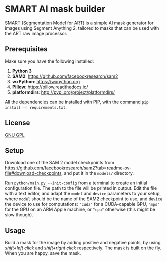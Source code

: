 # SMART AI mask builder

SMART (Segmentation Model for ART) is a simple AI mask generator for
images using Segment Anything 2, tailored to masks that can be used
with the ART raw image processor.

## Prerequisites

Make sure you have the following installed:

1. **Python 3**
2. **SAM2**: https://github.com/facebookresearch/sam2
3. **wxPython**: https://wxpython.org
4. **Pillow**: https://pillow.readthedocs.io/
5. **platformdirs**: http://pypi.org/project/platformdirs/

All the dependencies can be installed with PIP, with the command
`pip install -r requirements.txt`.

## License

[GNU GPL](https://www.gnu.org/licenses/gpl-3.0.en.html)


## Setup

Download one of the SAM 2 model checkpoints from
https://github.com/facebookresearch/sam2?tab=readme-ov-file#download-checkpoints,
and put it in the `models/` directory.

Run `python/main.py --init-config` from a terminal to create an
initial configuration file.  The path to the file will be printed in
output.  Edit the file with a text editor, and adapt the `model` and
`device` parameters to your setup, where `model` should be the name of
the SAM2 checkpoint to use, and `device` the device to use for
computations: `"cuda"` for a CUDA-capable GPU, `"mps"` for the GPU on
an ARM Apple machine, or `"cpu"` otherwise (this might be slow though).

## Usage

Build a mask for the image by adding positive and negative points, by
using *shift+left click* and *shift+right click* respectively. The
mask is built on the fly. When you are happy, save the mask.


